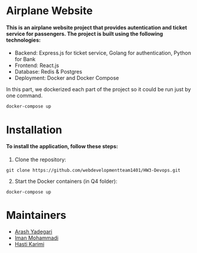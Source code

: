 # Airplane Website
#### This is an airplane website project that provides autentication and ticket service for passengers. The project is built using the following technologies:

* Backend: Express.js for ticket service, Golang for authentication, Python for Bank
* Frontend: React.js
* Database: Redis & Postgres
* Deployment: Docker and Docker Compose

In this part, we dockerized each part of the project so it could be run just by one command.
```
docker-compose up
```

# Installation
#### To install the application, follow these steps:
1. Clone the repository: 
```
git clone https://github.com/webdevelopmentteam1401/HW3-Devops.git
```

2. Start the Docker containers (in Q4 folder): 
```
docker-compose up
```

# Maintainers
- [Arash Yadegari](https://github.com/Arash1381-y)
- [Iman Mohammadi](https://github.com/Imanm02)
- [Hasti Karimi](https://github.com/HastiKarimi)
